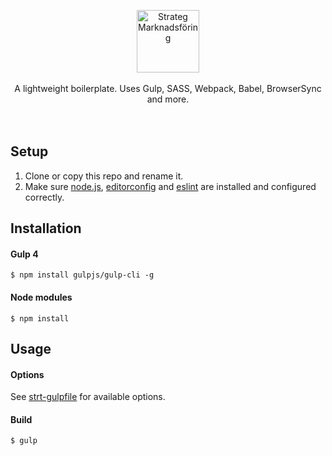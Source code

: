 <p align="center">
  <a href="http://strateg.se" target="_blank"><img src="https://avatars1.githubusercontent.com/u/1138008?v=3&s=200" alt="Strateg Marknadsföring" width="100"></a>
  <br><br>
  A lightweight boilerplate. Uses Gulp, SASS, Webpack, Babel, BrowserSync and more.
  <br><br><br>
</p>

## Setup
1. Clone or copy this repo and rename it.
2. Make sure [node.js](https://nodejs.org/en/), [editorconfig](http://editorconfig.org/) and [eslint](http://eslint.org/) are installed and configured correctly.

## Installation

#### Gulp 4
```
$ npm install gulpjs/gulp-cli -g
```

#### Node modules
```
$ npm install
```

## Usage 

#### Options
See [strt-gulpfile](https://github.com/strt/strt-gulpfile) for available options.

#### Build

```
$ gulp
```

